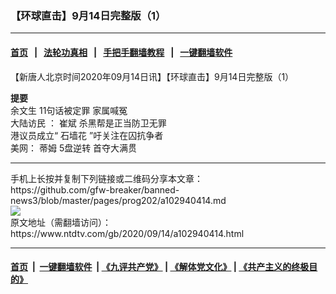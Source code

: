 ### 【环球直击】9月14日完整版（1）
------------------------

#### [首页](https://github.com/gfw-breaker/banned-news3/blob/master/README.md) &nbsp;&nbsp;|&nbsp;&nbsp; [法轮功真相](https://github.com/begood0513/basic/blob/master/README.md)  &nbsp;&nbsp;|&nbsp;&nbsp; [手把手翻墙教程](https://github.com/gfw-breaker/guides/wiki)  &nbsp;&nbsp;|&nbsp;&nbsp; [一键翻墙软件](https://github.com/gfw-breaker/nogfw/blob/master/README.md)  



<div><div class="post_content" itemprop="articleBody">
 <p>
  【新唐人北京时间2020年09月14日讯】【环球直击】9月14日完整版（1）
 </p>
 <p>
  <strong>
   提要
  </strong>
  <br/>
  <ok href="https://www.ntdtv.com/gb/余文生.htm">
   余文生
  </ok>
  11句话被定罪 家属喊冤
  <br/>
  <ok href="https://www.ntdtv.com/gb/大陆访民.htm">
   大陆访民
  </ok>
  ：
  <ok href="https://www.ntdtv.com/gb/崔斌.htm">
   崔斌
  </ok>
  杀黑帮是正当防卫无罪
  <br/>
  港议员成立“
  <ok href="https://www.ntdtv.com/gb/石墙花.htm">
   石墙花
  </ok>
  ”吁关注在囚抗争者
  <br/>
  美网：
  <ok href="https://www.ntdtv.com/gb/蒂姆.htm">
   蒂姆
  </ok>
  5盘逆转 首夺大满贯
 </p>
 <div class="single_ad">
 </div>
</div>
</div>
<hr/>
手机上长按并复制下列链接或二维码分享本文章：<br/>
https://github.com/gfw-breaker/banned-news3/blob/master/pages/prog202/a102940414.md <br/>
<a href='https://github.com/gfw-breaker/banned-news3/blob/master/pages/prog202/a102940414.md'><img src='https://github.com/gfw-breaker/banned-news3/blob/master/pages/prog202/a102940414.md.png'/></a> <br/>
原文地址（需翻墙访问）：https://www.ntdtv.com/gb/2020/09/14/a102940414.html


------------------------
#### [首页](https://github.com/gfw-breaker/banned-news3/blob/master/README.md) &nbsp;|&nbsp; [一键翻墙软件](https://github.com/gfw-breaker/nogfw/blob/master/README.md) &nbsp;| [《九评共产党》](https://github.com/gfw-breaker/9ping.md/blob/master/README.md#九评之一评共产党是什么) | [《解体党文化》](https://github.com/gfw-breaker/jtdwh.md/blob/master/README.md) | [《共产主义的终极目的》](https://github.com/gfw-breaker/gczydzjmd.md/blob/master/README.md)


<img src='http://gfw-breaker.win/banned-news3/pages/prog202/a102940414.md' width='0px' height='0px'/>